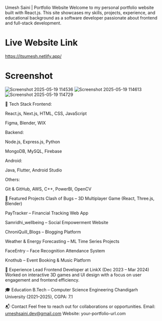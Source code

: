 Umesh Saini | Portfolio Website
Welcome to my personal portfolio website built with React.js. This site showcases my skills, projects, experience, and educational background as a software developer passionate about frontend and full-stack development.

# Live Website Link
https://itsumesh.netlify.app/

# Screenshot
![Screenshot 2025-05-19 114536](https://github.com/user-attachments/assets/0980c2ee-5abf-43cc-b46f-aee823372891)
![Screenshot 2025-05-19 114613](https://github.com/user-attachments/assets/f0e5df23-a12d-4153-9bb9-0e313d31f85d)
![Screenshot 2025-05-19 114729](https://github.com/user-attachments/assets/c5674c30-d5f1-4a7e-8420-b829c3286dd1)



🚀 Tech Stack
Frontend:

React.js, Next.js, HTML, CSS, JavaScript

Figma, Blender, WIX

Backend:

Node.js, Express.js, Python

MongoDB, MySQL, Firebase

Android:

Java, Flutter, Android Studio

Others:

Git & GitHub, AWS, C++, PowerBI, OpenCV

📂 Featured Projects
Clash of Bugs – 3D Multiplayer Game (React, Three.js, Blender)

PayTracker – Financial Tracking Web App

Samridhi_wellbeing – Social Empowerment Website

ChroniQuill_Blogs – Blogging Platform

Weather & Energy Forecasting – ML Time Series Projects

FaceEntry – Face Recognition Attendance System

Knothub – Event Booking & Music Platform

💼 Experience
Lead Frontend Developer at LinkX (Dec 2023 – Mar 2024)
Worked on interactive 3D games and UI design with a focus on user engagement and frontend efficiency.

🎓 Education
B.Tech – Computer Science Engineering
Chandigarh University (2021–2025), CGPA: 7.1

📬 Contact
Feel free to reach out for collaborations or opportunities.
Email: umeshsaini.dev@gmail.com
Website: your-portfolio-url.com

